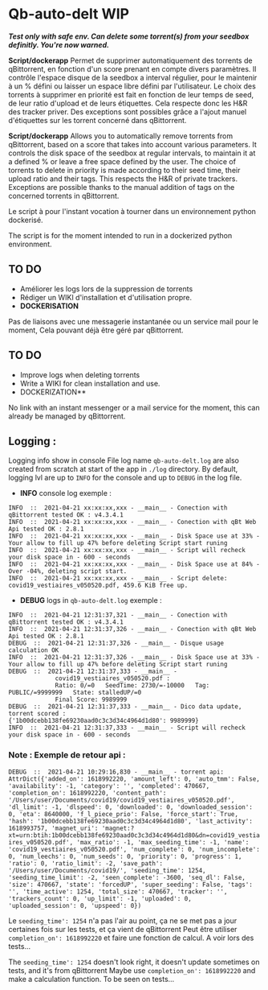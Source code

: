 # Qb-auto-delt **WIP**
***Test only with safe env.
Can delete some torrent(s) from your seedbox definitly.
You're now warned.***

**Script/dockerapp** 
Permet de supprimer automatiquement des torrents de qBittorrent, en fonction d'un score prenant en compte divers paramètres.
Il contrôle l'espace disque de la seedbox a interval régulier, pour le maintenir à un % défini ou laisser un espace libre défini par l'utilisateur.
Le choix des torrents à supprimer en priorité est fait en fonction de leur temps de seed, de leur ratio d'upload et de leurs étiquettes.
Cela respecte donc les H&R des tracker priver.
Des exceptions sont possibles grâce a l'ajout manuel d'étiquettes sur les torrent concerné dans qBittorrent.

**Script/dockerapp** 
Allows you to automatically remove torrents from qBittorrent, based on a score that takes into account various parameters.
It controls the disk space of the seedbox at regular intervals, to maintain it at a defined % or leave a free space defined by the user.
The choice of torrents to delete in priority is made according to their seed time, their upload ratio and their tags.
This respects the H&R of private trackers.
Exceptions are possible thanks to the manual addition of tags on the concerned torrents in qBittorrent.

Le script à pour l'instant vocation à tourner dans un environnement python dockerisé.

The script is for the moment intended to run in a dockerized python environment.

## TO DO

- Améliorer les logs lors de la suppression de torrents
- Rédiger un WIKI d'installation et d'utilisation propre. 
- **DOCKERISATION**

Pas de liaisons avec une messagerie instantanée ou un service mail pour le moment, Cela pouvant déjà être géré par qBittorrent.

## TO DO

- Improve logs when deleting torrents
- Write a WIKI for clean installation and use. 
- DOCKERIZATION**

No link with an instant messenger or a mail service for the moment, this can already be managed by qBittorrent.

## Logging :
Logging info show in console
File log name `qb-auto-delt.log` are also created from scratch at start of the app in `./log` directory.
By default, logging lvl are up to `INFO` for the console and up to `DEBUG` in the log file.


- **INFO** console log exemple :

```log
INFO  ::  2021-04-21 xx:xx:xx,xxx - __main__ - Conection with qBittorrent tested OK : v4.3.4.1
INFO  ::  2021-04-21 xx:xx:xx,xxx - __main__ - Conection with qBt Web Api tested OK : 2.8.1
INFO  ::  2021-04-21 xx:xx:xx,xxx - __main__ - Disk Space use at 33% - Your allow to fill up 47% before deleting Script start runing
INFO  ::  2021-04-21 xx:xx:xx,xxx - __main__ - Script will recheck your disk space in - 600 - seconds
INFO  ::  2021-04-21 xx:xx:xx,xxx - __main__ - Disk Space use at 84% -  Over -04%, deleting script start.
INFO  ::  2021-04-21 xx:xx:xx,xxx - __main__ - Script delete: covid19_vestiaires_v050520.pdf, 459.6 KiB free up.
```

- **DEBUG** logs in `qb-auto-delt.log` exemple :

```log
INFO  ::  2021-04-21 12:31:37,321 - __main__ - Conection with qBittorrent tested OK : v4.3.4.1
INFO  ::  2021-04-21 12:31:37,326 - __main__ - Conection with qBt Web Api tested OK : 2.8.1
DEBUG  ::  2021-04-21 12:31:37,326 - __main__ - Disque usage calculation OK
INFO  ::  2021-04-21 12:31:37,326 - __main__ - Disk Space use at 33% - Your allow to fill up 47% before deleting Script start runing
DEBUG  ::  2021-04-21 12:31:37,333 - __main__ - 
             covid19_vestiaires_v050520.pdf :
             Ratio: 0/=0   SeedTime: 2730/=-10000   Tag: PUBLIC/=9999999   State: stalledUP/=0
             Final Score: 9989999
DEBUG  ::  2021-04-21 12:31:37,333 - __main__ - Dico data update, torrent scored : 
{'1b00dcebb138fe69230aad0c3c3d34c4964d1d80': 9989999}
INFO  ::  2021-04-21 12:31:37,333 - __main__ - Script will recheck your disk space in - 600 - seconds
```


### Note : Exemple de retour api :

```DEBUG  ::  2021-04-21 10:29:16,830 - __main__ - torrent api: AttrDict({'added_on': 1618992220, 'amount_left': 0, 'auto_tmm': False, 'availability': -1, 'category': '', 'completed': 470667, 'completion_on': 1618992220, 'content_path': '/Users/user/Documents/covid19/covid19_vestiaires_v050520.pdf', 'dl_limit': -1, 'dlspeed': 0, 'downloaded': 0, 'downloaded_session': 0, 'eta': 8640000, 'f_l_piece_prio': False, 'force_start': True, 'hash': '1b00dcebb138fe69230aad0c3c3d34c4964d1d80', 'last_activity': 1618993757, 'magnet_uri': 'magnet:?xt=urn:btih:1b00dcebb138fe69230aad0c3c3d34c4964d1d80&dn=covid19_vestiaires_v050520.pdf', 'max_ratio': -1, 'max_seeding_time': -1, 'name': 'covid19_vestiaires_v050520.pdf', 'num_complete': 0, 'num_incomplete': 0, 'num_leechs': 0, 'num_seeds': 0, 'priority': 0, 'progress': 1, 'ratio': 0, 'ratio_limit': -2, 'save_path': '/Users/user/Documents/covid19/', 'seeding_time': 1254, 'seeding_time_limit': -2, 'seen_complete': -3600, 'seq_dl': False, 'size': 470667, 'state': 'forcedUP', 'super_seeding': False, 'tags': '', 'time_active': 1254, 'total_size': 470667, 'tracker': '', 'trackers_count': 0, 'up_limit': -1, 'uploaded': 0, 'uploaded_session': 0, 'upspeed': 0}) ```


Le `seeding_time': 1254` n'a pas l'air au point, ça ne se met pas a jour certaines fois sur les tests, et ça vient de qBittorrent
Peut être utiliser `completion_on': 1618992220` et faire une fonction de calcul.
A voir lors des tests...


The `seeding_time': 1254` doesn't look right, it doesn't update sometimes on tests, and it's from qBittorrent
Maybe use `completion_on': 1618992220` and make a calculation function.
To be seen on tests...
